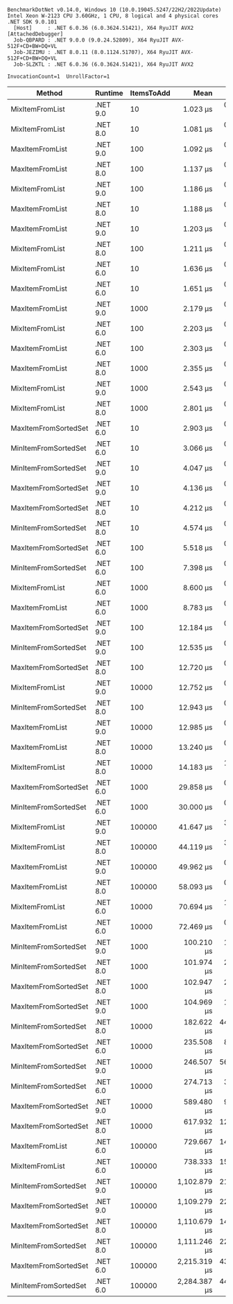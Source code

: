 ```

BenchmarkDotNet v0.14.0, Windows 10 (10.0.19045.5247/22H2/2022Update)
Intel Xeon W-2123 CPU 3.60GHz, 1 CPU, 8 logical and 4 physical cores
.NET SDK 9.0.101
  [Host]     : .NET 6.0.36 (6.0.3624.51421), X64 RyuJIT AVX2 [AttachedDebugger]
  Job-QBPARD : .NET 9.0.0 (9.0.24.52809), X64 RyuJIT AVX-512F+CD+BW+DQ+VL
  Job-JEZIMU : .NET 8.0.11 (8.0.1124.51707), X64 RyuJIT AVX-512F+CD+BW+DQ+VL
  Job-SLZKTL : .NET 6.0.36 (6.0.3624.51421), X64 RyuJIT AVX2

InvocationCount=1  UnrollFactor=1  

```
| Method               | Runtime  | ItemsToAdd | Mean         | Error      | StdDev      | Median       | P95          | Rank | Allocated |
|--------------------- |--------- |----------- |-------------:|-----------:|------------:|-------------:|-------------:|-----:|----------:|
| MixItemFromList      | .NET 9.0 | 10         |     1.023 μs |  0.0496 μs |   0.1462 μs |     1.000 μs |     1.300 μs |    1 |     400 B |
| MixItemFromList      | .NET 8.0 | 10         |     1.081 μs |  0.0516 μs |   0.1522 μs |     1.000 μs |     1.400 μs |    1 |      64 B |
| MaxItemFromList      | .NET 9.0 | 100        |     1.092 μs |  0.0487 μs |   0.1412 μs |     1.000 μs |     1.400 μs |    1 |      64 B |
| MaxItemFromList      | .NET 8.0 | 100        |     1.137 μs |  0.0286 μs |   0.0727 μs |     1.100 μs |     1.300 μs |    1 |      64 B |
| MixItemFromList      | .NET 9.0 | 100        |     1.186 μs |  0.0578 μs |   0.1696 μs |     1.100 μs |     1.500 μs |    1 |     112 B |
| MaxItemFromList      | .NET 8.0 | 10         |     1.188 μs |  0.0468 μs |   0.1364 μs |     1.100 μs |     1.415 μs |    1 |      64 B |
| MaxItemFromList      | .NET 9.0 | 10         |     1.203 μs |  0.1037 μs |   0.3009 μs |     1.200 μs |     1.700 μs |    1 |     400 B |
| MixItemFromList      | .NET 8.0 | 100        |     1.211 μs |  0.0699 μs |   0.2029 μs |     1.150 μs |     1.570 μs |    1 |     400 B |
| MixItemFromList      | .NET 6.0 | 10         |     1.636 μs |  0.0609 μs |   0.1687 μs |     1.700 μs |     1.900 μs |    2 |     680 B |
| MaxItemFromList      | .NET 6.0 | 10         |     1.651 μs |  0.0580 μs |   0.1646 μs |     1.600 μs |     1.940 μs |    2 |     680 B |
| MaxItemFromList      | .NET 9.0 | 1000       |     2.179 μs |  0.0478 μs |   0.0686 μs |     2.200 μs |     2.300 μs |    3 |     400 B |
| MixItemFromList      | .NET 6.0 | 100        |     2.203 μs |  0.1182 μs |   0.3315 μs |     2.200 μs |     2.700 μs |    3 |     680 B |
| MaxItemFromList      | .NET 6.0 | 100        |     2.303 μs |  0.0601 μs |   0.1704 μs |     2.350 μs |     2.550 μs |    3 |     680 B |
| MaxItemFromList      | .NET 8.0 | 1000       |     2.355 μs |  0.0441 μs |   0.0760 μs |     2.350 μs |     2.500 μs |    3 |     400 B |
| MixItemFromList      | .NET 9.0 | 1000       |     2.543 μs |  0.1370 μs |   0.3975 μs |     2.350 μs |     3.250 μs |    3 |     400 B |
| MixItemFromList      | .NET 8.0 | 1000       |     2.801 μs |  0.1352 μs |   0.3965 μs |     2.800 μs |     3.400 μs |    3 |     400 B |
| MaxItemFromSortedSet | .NET 6.0 | 10         |     2.903 μs |  0.0830 μs |   0.2287 μs |     2.800 μs |     3.300 μs |    3 |     808 B |
| MinItemFromSortedSet | .NET 6.0 | 10         |     3.066 μs |  0.1954 μs |   0.5480 μs |     2.900 μs |     4.350 μs |    3 |     808 B |
| MinItemFromSortedSet | .NET 9.0 | 10         |     4.047 μs |  0.1058 μs |   0.2985 μs |     3.950 μs |     4.650 μs |    4 |     552 B |
| MaxItemFromSortedSet | .NET 9.0 | 10         |     4.136 μs |  0.0934 μs |   0.2725 μs |     4.100 μs |     4.700 μs |    4 |     552 B |
| MaxItemFromSortedSet | .NET 8.0 | 10         |     4.212 μs |  0.1117 μs |   0.3205 μs |     4.200 μs |     4.800 μs |    4 |     552 B |
| MinItemFromSortedSet | .NET 8.0 | 10         |     4.574 μs |  0.1672 μs |   0.4770 μs |     4.400 μs |     5.535 μs |    5 |     216 B |
| MaxItemFromSortedSet | .NET 6.0 | 100        |     5.518 μs |  0.1124 μs |   0.1999 μs |     5.500 μs |     5.805 μs |    6 |     856 B |
| MinItemFromSortedSet | .NET 6.0 | 100        |     7.398 μs |  0.8031 μs |   2.2783 μs |     6.100 μs |    11.420 μs |    6 |     856 B |
| MixItemFromList      | .NET 6.0 | 1000       |     8.600 μs |  0.1756 μs |   0.1803 μs |     8.600 μs |     8.840 μs |    7 |     680 B |
| MaxItemFromList      | .NET 6.0 | 1000       |     8.783 μs |  0.1069 μs |   0.0835 μs |     8.800 μs |     8.890 μs |    7 |     680 B |
| MaxItemFromSortedSet | .NET 9.0 | 100        |    12.184 μs |  0.2460 μs |   0.2734 μs |    12.100 μs |    12.610 μs |    8 |     312 B |
| MinItemFromSortedSet | .NET 9.0 | 100        |    12.535 μs |  0.2203 μs |   0.2262 μs |    12.500 μs |    12.920 μs |    8 |     264 B |
| MaxItemFromSortedSet | .NET 8.0 | 100        |    12.720 μs |  0.2532 μs |   0.4693 μs |    12.650 μs |    13.640 μs |    8 |     600 B |
| MixItemFromList      | .NET 9.0 | 10000      |    12.752 μs |  0.8355 μs |   2.3838 μs |    12.100 μs |    18.300 μs |    8 |     400 B |
| MinItemFromSortedSet | .NET 8.0 | 100        |    12.943 μs |  0.1941 μs |   0.3740 μs |    12.900 μs |    13.600 μs |    8 |     600 B |
| MaxItemFromList      | .NET 9.0 | 10000      |    12.985 μs |  0.7860 μs |   2.2425 μs |    12.650 μs |    17.235 μs |    8 |     400 B |
| MaxItemFromList      | .NET 8.0 | 10000      |    13.240 μs |  0.7391 μs |   2.1207 μs |    12.800 μs |    17.830 μs |    8 |     400 B |
| MixItemFromList      | .NET 8.0 | 10000      |    14.183 μs |  1.0644 μs |   3.0710 μs |    13.950 μs |    19.750 μs |    8 |     400 B |
| MaxItemFromSortedSet | .NET 6.0 | 1000       |    29.858 μs |  0.4282 μs |   0.3343 μs |    29.800 μs |    30.345 μs |    9 |     904 B |
| MinItemFromSortedSet | .NET 6.0 | 1000       |    30.000 μs |  0.5434 μs |   0.4243 μs |    30.000 μs |    30.545 μs |    9 |     904 B |
| MixItemFromList      | .NET 9.0 | 100000     |    41.647 μs |  3.7993 μs |  11.1426 μs |    46.800 μs |    57.590 μs |   10 |      64 B |
| MixItemFromList      | .NET 8.0 | 100000     |    44.119 μs |  3.9584 μs |  11.5469 μs |    49.100 μs |    59.985 μs |   10 |     400 B |
| MaxItemFromList      | .NET 9.0 | 100000     |    49.962 μs |  0.9574 μs |   1.6769 μs |    50.000 μs |    52.820 μs |   10 |     112 B |
| MaxItemFromList      | .NET 8.0 | 100000     |    58.093 μs |  0.7618 μs |   0.6754 μs |    58.200 μs |    58.905 μs |   11 |     400 B |
| MixItemFromList      | .NET 6.0 | 10000      |    70.694 μs |  1.3978 μs |   1.3728 μs |    69.750 μs |    72.500 μs |   12 |     680 B |
| MaxItemFromList      | .NET 6.0 | 10000      |    72.469 μs |  0.1235 μs |   0.1032 μs |    72.500 μs |    72.640 μs |   12 |     680 B |
| MinItemFromSortedSet | .NET 9.0 | 1000       |   100.210 μs |  1.9852 μs |   5.2646 μs |    99.200 μs |   113.470 μs |   13 |     648 B |
| MinItemFromSortedSet | .NET 8.0 | 1000       |   101.974 μs |  2.0374 μs |   5.7465 μs |   100.450 μs |   115.490 μs |   13 |     648 B |
| MaxItemFromSortedSet | .NET 8.0 | 1000       |   102.947 μs |  2.3105 μs |   6.3637 μs |   100.800 μs |   117.225 μs |   13 |     648 B |
| MaxItemFromSortedSet | .NET 9.0 | 1000       |   104.969 μs |  1.3185 μs |   1.1010 μs |   104.800 μs |   106.480 μs |   13 |     360 B |
| MinItemFromSortedSet | .NET 8.0 | 10000      |   182.622 μs | 44.1572 μs | 116.3278 μs |   146.900 μs |   582.200 μs |   14 |     712 B |
| MaxItemFromSortedSet | .NET 6.0 | 10000      |   235.508 μs |  8.9604 μs |  25.4193 μs |   225.100 μs |   280.940 μs |   15 |     968 B |
| MinItemFromSortedSet | .NET 9.0 | 10000      |   246.507 μs | 56.6223 μs | 161.5465 μs |   156.800 μs |   577.815 μs |   16 |     424 B |
| MinItemFromSortedSet | .NET 6.0 | 10000      |   274.713 μs |  3.9738 μs |   3.7171 μs |   273.100 μs |   281.100 μs |   17 |     968 B |
| MaxItemFromSortedSet | .NET 9.0 | 10000      |   589.480 μs |  9.4100 μs |   8.8021 μs |   587.600 μs |   603.940 μs |   18 |     712 B |
| MaxItemFromSortedSet | .NET 8.0 | 10000      |   617.932 μs | 12.1819 μs |  19.6715 μs |   620.500 μs |   647.815 μs |   18 |     712 B |
| MaxItemFromList      | .NET 6.0 | 100000     |   729.667 μs | 14.5337 μs |  30.9724 μs |   726.800 μs |   787.740 μs |   19 |     680 B |
| MixItemFromList      | .NET 6.0 | 100000     |   738.333 μs | 15.6952 μs |  44.2687 μs |   730.300 μs |   817.055 μs |   19 |     680 B |
| MinItemFromSortedSet | .NET 9.0 | 100000     | 1,102.879 μs | 21.5054 μs |  42.4496 μs | 1,097.700 μs | 1,156.760 μs |   20 |     424 B |
| MaxItemFromSortedSet | .NET 9.0 | 100000     | 1,109.279 μs | 22.0688 μs |  40.9059 μs | 1,113.000 μs | 1,188.060 μs |   20 |     472 B |
| MaxItemFromSortedSet | .NET 8.0 | 100000     | 1,110.679 μs | 14.2220 μs |  12.6075 μs | 1,106.950 μs | 1,130.340 μs |   20 |     760 B |
| MinItemFromSortedSet | .NET 8.0 | 100000     | 1,111.246 μs | 22.1324 μs |  44.7085 μs | 1,104.550 μs | 1,182.950 μs |   20 |     760 B |
| MaxItemFromSortedSet | .NET 6.0 | 100000     | 2,215.319 μs | 43.9164 μs |  80.3037 μs | 2,212.750 μs | 2,353.055 μs |   21 |    1016 B |
| MinItemFromSortedSet | .NET 6.0 | 100000     | 2,284.387 μs | 44.3684 μs |  69.0763 μs | 2,285.850 μs | 2,410.965 μs |   21 |    1016 B |
